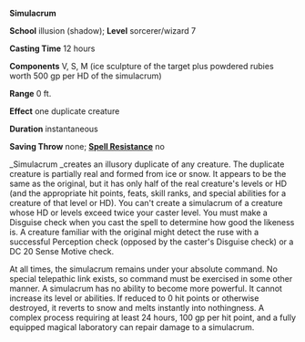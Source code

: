  **Simulacrum**

**School** illusion (shadow); **Level** sorcerer/wizard 7

**Casting Time** 12 hours

**Components** V, S, M (ice sculpture of the target plus powdered rubies worth 500 gp per HD of the simulacrum)

**Range** 0 ft.

**Effect** one duplicate creature

**Duration** instantaneous

**Saving Throw** none; **[Spell Resistance](../glossary#_spell-resistance)** no

_Simulacrum _creates an illusory duplicate of any creature. The duplicate creature is partially real and formed from ice or snow. It appears to be the same as the original, but it has only half of the real creature's levels or HD (and the appropriate hit points, feats, skill ranks, and special abilities for a creature of that level or HD). You can't create a simulacrum of a creature whose HD or levels exceed twice your caster level. You must make a Disguise check when you cast the spell to determine how good the likeness is. A creature familiar with the original might detect the ruse with a successful Perception check (opposed by the caster's Disguise check) or a DC 20 Sense Motive check.

At all times, the simulacrum remains under your absolute command. No special telepathic link exists, so command must be exercised in some other manner. A simulacrum has no ability to become more powerful. It cannot increase its level or abilities. If reduced to 0 hit points or otherwise destroyed, it reverts to snow and melts instantly into nothingness. A complex process requiring at least 24 hours, 100 gp per hit point, and a fully equipped magical laboratory can repair damage to a simulacrum.

